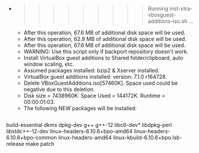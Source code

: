 * >>>>>>>>> Running inst-xtra-vboxguest-additions-iso.sh ...
  * After this operation, 67.6 MB of additional disk space will be used.
  * After this operation, 62.9 MB of additional disk space will be used.
  * After this operation, 67.6 MB of additional disk space will be used.
  * WARNING: Use this script only if backport repository doesn't work.
  * Install VirtualBox guest additions to Shared folder/clipboard, auto window scaling, etc.
  * Assumed packages installed: bzip2 & Xserver installed.
  * VirtualBox guest additions installed: version: 7.1.0 r164728.
  * Delete VBoxGuestAdditions.iso[57460K]. Space used could be negative due to this deletion.
  * Disk size = 7438960K. Space Used = 144172K. Runtime = 00:00:01:03.
  * The following NEW packages will be installed:
  ```bash
build-essential dkms dpkg-dev g++ g++-12
libc6-dev* libdpkg-perl libstdc++-12-dev linux-headers-6.10.6+bpo-amd64 linux-headers-6.10.6+bpo-common
linux-headers-amd64 linux-kbuild-6.10.6+bpo lsb-release make patch
  ```
